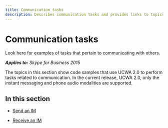```yaml
---
title: Communication tasks
description: Describes communication tasks and provides links to topics with code examples that use UCWA 2.0 to perform communication tasks.
---
```

# Communication tasks
Look here for examples of tasks that pertain to communicating with others.


 _**Applies to:** Skype for Business 2015_

The topics in this section show code samples that use UCWA 2.0 to perform tasks related to communication. In the current release, UCWA 2.0, only the instant messaging and phone audio modalities are supported.


## In this section


- [Send an IM](SendAnIM.md)
 
- [Receive an IM](ReceiveAnIM.md)
 
